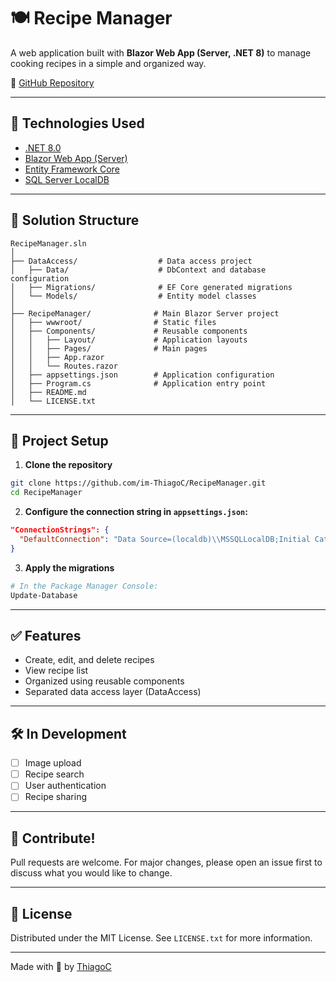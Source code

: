 ﻿# 🍽️ Recipe Manager

A web application built with **Blazor Web App (Server, .NET 8)** to manage cooking recipes in a simple and organized way.

🔗 [GitHub Repository](https://github.com/im-ThiagoC/RecipeManager)

---

## 🚀 Technologies Used

- [.NET 8.0](https://dotnet.microsoft.com/)
- [Blazor Web App (Server)](https://learn.microsoft.com/en-us/aspnet/core/blazor/)
- [Entity Framework Core](https://learn.microsoft.com/en-us/ef/core/)
- [SQL Server LocalDB](https://learn.microsoft.com/en-us/sql/database-engine/configure-windows/sql-server-express-localdb)

---

## 📁 Solution Structure

```
RecipeManager.sln
│
├── DataAccess/                  # Data access project
│   ├── Data/                    # DbContext and database configuration
│   ├── Migrations/              # EF Core generated migrations
│   └── Models/                  # Entity model classes
│
├── RecipeManager/              # Main Blazor Server project
│   ├── wwwroot/                # Static files
│   ├── Components/             # Reusable components
│   │   ├── Layout/             # Application layouts
│   │   ├── Pages/              # Main pages
│   │   ├── App.razor
│   │   └── Routes.razor
│   ├── appsettings.json        # Application configuration
│   ├── Program.cs              # Application entry point
│   ├── README.md
│   └── LICENSE.txt
```

---

## 🔧 Project Setup

1. **Clone the repository**

```bash
git clone https://github.com/im-ThiagoC/RecipeManager.git
cd RecipeManager
```

2. **Configure the connection string in `appsettings.json`:**

```json
"ConnectionStrings": {
  "DefaultConnection": "Data Source=(localdb)\\MSSQLLocalDB;Initial Catalog=RecipeManager;Integrated Security=True"
}
```

3. **Apply the migrations**

```bash
# In the Package Manager Console:
Update-Database
```

---

## ✅ Features

- Create, edit, and delete recipes  
- View recipe list  
- Organized using reusable components  
- Separated data access layer (DataAccess)

---

## 🛠️ In Development

- [ ] Image upload
- [ ] Recipe search
- [ ] User authentication
- [ ] Recipe sharing

---

## 🤝 Contribute!

Pull requests are welcome. For major changes, please open an issue first to discuss what you would like to change.

---

## 📄 License

Distributed under the MIT License. See `LICENSE.txt` for more information.

---

Made with 💙 by [ThiagoC](https://github.com/im-ThiagoC)
